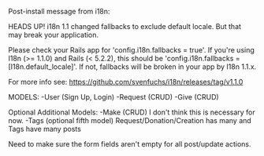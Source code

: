 Post-install message from i18n:

HEADS UP! i18n 1.1 changed fallbacks to exclude default locale.
But that may break your application.

Please check your Rails app for 'config.i18n.fallbacks = true'.
If you're using I18n (>= 1.1.0) and Rails (< 5.2.2), this should be
'config.i18n.fallbacks = [I18n.default_locale]'.
If not, fallbacks will be broken in your app by I18n 1.1.x.

For more info see:
https://github.com/svenfuchs/i18n/releases/tag/v1.1.0

MODELS:
-User (Sign Up, Login)
-Request (CRUD)
-Give (CRUD)

Optional Additional Models:
-Make (CRUD) I don't think this is necessary for now.
-Tags (optional fifth model) Request/Donation/Creation has many and Tags have many posts

Need to make sure the form fields aren't empty for all post/update actions.
